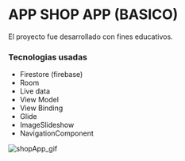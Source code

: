 # APP SHOP APP (BASICO)


El proyecto fue desarrollado con fines educativos.

### Tecnologias usadas

- Firestore (firebase)
- Room 
- Live data
- View Model
- View Binding
- Glide
- ImageSlideshow
- NavigationComponent


![shopApp_gif](https://user-images.githubusercontent.com/35823155/129653072-0fbed83e-fd2a-4aed-b613-66303a92a392.gif)

